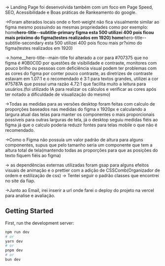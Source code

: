 -> Landing Page foi desenvolvida também com um foco em Page Speed, SEO, Acessibilidade e Boas práticas de Rankeamento do google.

->Foram alterados locais onde o font-weight não fica visualmente similar ao figma mesmo possuindo as mesmas propriedades como por exemplo:
home**hero-title--subtitle-primary figma esta 500 utilizei 400 pois ficou mais próximo do figma(testes realizados em 1920)
home**hero-title--subtitle-secondary esta 500 utilizei 400 pois ficou mais pr?ximo do figma(testes realizados em 1920)

->.home\_\_hero-title--main-title foi alterado a cor para #707375 que no figma é #0B0C0D por questões de visibilidade e contraste,
monitores com pouco brilho ou pessoas com deficiência visual podem ter problemas com as cores do figma por conter pouco contraste, as diretrizes de contraste estavam em 1.07:1 e o recomendado é 3:1 para textos grandes, utilizei a cor #75787A que possui uma razão 4.72:1 que facilita muito a leitura para usuários.(foi utilizado IA para realizar os cálculos e verificar as cores após ter notado a dificuldade de visualização do mesmo)

->Todas as medidas para as versões desktop foram feitas com calculo de proporções baseados nas medidas do figma x 1920px e calculando a largura atual das telas para manter os componentes o mais proporcionais possíveis para outras larguras de tela, já o desktop seguiu medidas fiéis ao figma já que o calculo poderia reduzir fontes para telas mobile o que não é recomendado.

->Como o Figma não possuía um valor padrão de altura para alguns componentes, supus que pelo tamanho seria um componente que tem a altura total de tela(mantendo todas as proporções para que as posições do texto fiquem fiéis ao figma)

-> as dependências externas utilizadas foram gsap para alguns efeitos visuais de animação e o prettier com a adição de CSSComb(Organizador de ordem e estilização de css)
-> Tentei seguir o padrão classes que encontrei no site da fiap.

->Junto ao Email, irei inserir a url onde farei o deploy do projeto na vercel para analise e avaliação.

## Getting Started

First, run the development server:

```bash
npm run dev
# or
yarn dev
# or
pnpm dev
# or
bun dev
```
